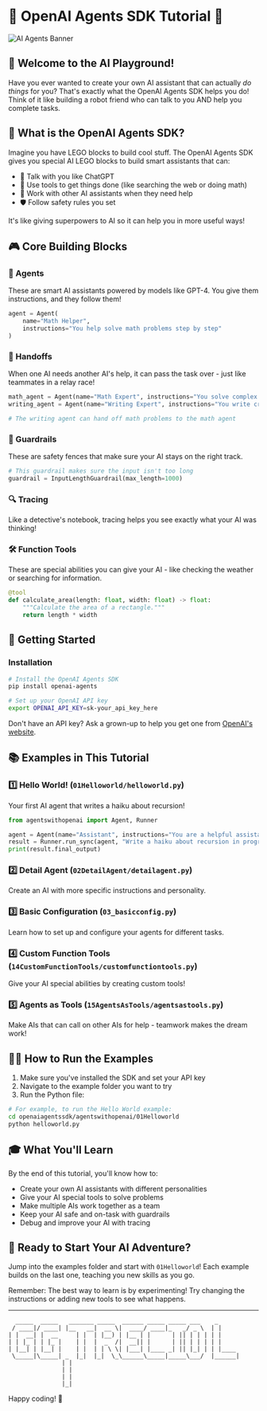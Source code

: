# 🤖 OpenAI Agents SDK Tutorial 🚀

![AI Agents Banner](https://via.placeholder.com/800x200?text=AI+Agents+SDK+Tutorial)

## 🌟 Welcome to the AI Playground!

Have you ever wanted to create your own AI assistant that can actually *do things* for you? That's exactly what the OpenAI Agents SDK helps you do! Think of it like building a robot friend who can talk to you AND help you complete tasks.

## 🧩 What is the OpenAI Agents SDK?

Imagine you have LEGO blocks to build cool stuff. The OpenAI Agents SDK gives you special AI LEGO blocks to build smart assistants that can:

- 💬 Talk with you like ChatGPT
- 🔧 Use tools to get things done (like searching the web or doing math)
- 🤝 Work with other AI assistants when they need help
- 🛡️ Follow safety rules you set

It's like giving superpowers to AI so it can help you in more useful ways!

## 🎮 Core Building Blocks

### 🧠 Agents
These are smart AI assistants powered by models like GPT-4. You give them instructions, and they follow them!

```python
agent = Agent(
    name="Math Helper", 
    instructions="You help solve math problems step by step"
)
```

### 🔄 Handoffs
When one AI needs another AI's help, it can pass the task over - just like teammates in a relay race!

```python
math_agent = Agent(name="Math Expert", instructions="You solve complex math problems")
writing_agent = Agent(name="Writing Expert", instructions="You write creative stories")

# The writing agent can hand off math problems to the math agent
```

### 🛑 Guardrails
These are safety fences that make sure your AI stays on the right track.

```python
# This guardrail makes sure the input isn't too long
guardrail = InputLengthGuardrail(max_length=1000)
```

### 🔍 Tracing
Like a detective's notebook, tracing helps you see exactly what your AI was thinking!

### 🛠️ Function Tools
These are special abilities you can give your AI - like checking the weather or searching for information.

```python
@tool
def calculate_area(length: float, width: float) -> float:
    """Calculate the area of a rectangle."""
    return length * width
```

## 🚀 Getting Started

### Installation

```bash
# Install the OpenAI Agents SDK
pip install openai-agents

# Set up your OpenAI API key
export OPENAI_API_KEY=sk-your_api_key_here
```

Don't have an API key? Ask a grown-up to help you get one from [OpenAI's website](https://platform.openai.com/api-keys).

## 📚 Examples in This Tutorial

### 1️⃣ Hello World! (`01Helloworld/helloworld.py`)
Your first AI agent that writes a haiku about recursion!

```python
from agentswithopenai import Agent, Runner

agent = Agent(name="Assistant", instructions="You are a helpful assistant")
result = Runner.run_sync(agent, "Write a haiku about recursion in programming.")
print(result.final_output)
```

### 2️⃣ Detail Agent (`02DetailAgent/detailagent.py`)
Create an AI with more specific instructions and personality.

### 3️⃣ Basic Configuration (`03_basicconfig.py`)
Learn how to set up and configure your agents for different tasks.

### 4️⃣ Custom Function Tools (`14CustomFunctionTools/customfunctiontools.py`)
Give your AI special abilities by creating custom tools!

### 5️⃣ Agents as Tools (`15AgentsAsTools/agentsastools.py`)
Make AIs that can call on other AIs for help - teamwork makes the dream work!

## 🏃‍♀️ How to Run the Examples

1. Make sure you've installed the SDK and set your API key
2. Navigate to the example folder you want to try
3. Run the Python file:

```bash
# For example, to run the Hello World example:
cd openaiagentssdk/agentswithopenai/01Helloworld
python helloworld.py
```

## 🎓 What You'll Learn

By the end of this tutorial, you'll know how to:
- Create your own AI assistants with different personalities
- Give your AI special tools to solve problems
- Make multiple AIs work together as a team
- Keep your AI safe and on-task with guardrails
- Debug and improve your AI with tracing

## 🌈 Ready to Start Your AI Adventure?

Jump into the examples folder and start with `01Helloworld`! Each example builds on the last one, teaching you new skills as you go.

Remember: The best way to learn is by experimenting! Try changing the instructions or adding new tools to see what happens.

---

```
  _____  _____   _______ _____  ______ _____ _____ ___    _     
 / ____|/ ____| |__   __|  __ \|  ____/ ____|_   _/ _ \  | |    
| |  __| |  __     | |  | |__) | |__ | |      | || | | | | |    
| | |_ | | |_ |    | |  |  _  /|  __|| |      | || | | | | |    
| |__| | |__| |    | |  | | \ \| |___| |____ _| || |_| | | |____
 \_____|\_____| _  |_|  |_|  \_\______\_____|_____\___/  |______|
               | |                                               
               | |                                               
               | |                                               
               |_|                                               
```

Happy coding! 🎉 